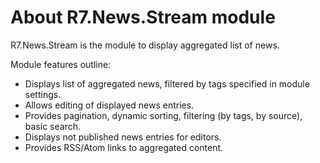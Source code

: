 ﻿# About R7.News.Stream module

R7.News.Stream is the module to display aggregated list of news.

Module features outline:

* Displays list of aggregated news, filtered by tags specified in module settings.
* Allows editing of displayed news entries.
* Provides pagination, dynamic sorting, filtering (by tags, by source), basic search.
* Displays not published news entries for editors.
* Provides RSS/Atom links to aggregated content.
